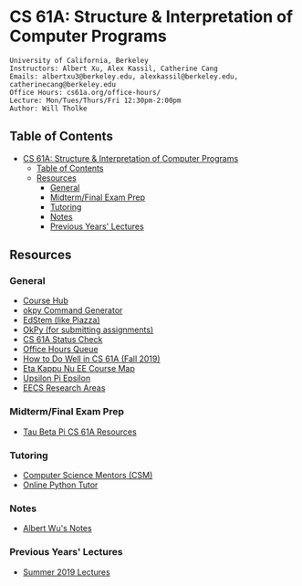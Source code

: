 # CS 61A: Structure & Interpretation of Computer Programs

    University of California, Berkeley
    Instructors: Albert Xu, Alex Kassil, Catherine Cang
    Emails: albertxu3@berkeley.edu, alexkassil@berkeley.edu,  catherinecang@berkeley.edu
    Office Hours: cs61a.org/office-hours/
    Lecture: Mon/Tues/Thurs/Fri 12:30pm-2:00pm
    Author: Will Tholke

## Table of Contents
- [CS 61A: Structure & Interpretation of Computer Programs](#cs-61a-structure--interpretation-of-computer-programs)
  - [Table of Contents](#table-of-contents)
  - [Resources](#resources)
    - [General](#general)
    - [Midterm/Final Exam Prep](#midtermfinal-exam-prep)
    - [Tutoring](#tutoring)
    - [Notes](#notes)
    - [Previous Years' Lectures](#previous-years-lectures)

## Resources

### General

- [Course Hub](cs61a.org)
- [okpy Command Generator](https://ok-help.cs61a.org/)
- [EdStem (like Piazza)](cs61a.org)
- [OkPy (for submitting assignments)](okpy.org)
- [CS 61A Status Check](howamidoing.cs61a.org)
- [Office Hours Queue](oh.cs61a.org)
- [How to Do Well in CS 61A (Fall 2019)](https://docs.google.com/document/d/1qRlCVl8x4ZuuB0pe7jIWPMcVOAHJHCc-LpcEJFXmPsc/edit)
- [Eta Kappu Nu EE Course Map](https://hkn.eecs.berkeley.edu/courseguides)
- [Upsilon Pi Epsilon](https://upe.berkeley.edu/profdev/services/)
- [EECS Research Areas](https://www2.eecs.berkeley.edu/Research/Areas/?_ga=2.255787850.312842385.1621231985-708346590.1617842592)

### Midterm/Final Exam Prep

- [Tau Beta Pi CS 61A Resources](https://tbp.berkeley.edu/courses/cs/61A/)

### Tutoring

- [Computer Science Mentors (CSM)](https://csmentors.berkeley.edu/#/)
- [Online Python Tutor](tutor.cs61a.org)

### Notes

- [Albert Wu's Notes](http://albertwu.org/cs61a/)

### Previous Years' Lectures

- [Summer 2019 Lectures](https://www.youtube.com/playlist?list=PLx38hZJ5RLZc2lUzubnMKpnniy8cHjD3T)

